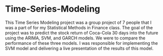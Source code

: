 # Time-Series-Modeling


This Time Series Modeling project was a group project of 7 people that I was a part of for my Statistical Methods in Finance class. The goal of the project was to predict the stock return of Coca-Cola 30 days into the future using the ARIMA, SVM, and GARCH models. We were to compare the performance of these three models. I was responsible for implementing the SVM model and delivering a live presentation of the results of this model.
